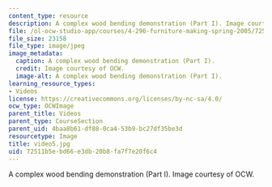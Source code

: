 ```yaml
---
content_type: resource
description: A complex wood bending demonstration (Part I). Image courtesy of OCW.
file: /ol-ocw-studio-app/courses/4-296-furniture-making-spring-2005/72511b5ebd66e3db20b8fa7f7e20f6c4_video5.jpg
file_size: 23158
file_type: image/jpeg
image_metadata:
  caption: A complex wood bending demonstration (Part I).
  credit: Image courtesy of OCW.
  image-alt: A complex wood bending demonstration (Part I).
learning_resource_types:
- Videos
license: https://creativecommons.org/licenses/by-nc-sa/4.0/
ocw_type: OCWImage
parent_title: Videos
parent_type: CourseSection
parent_uid: 4baa8b61-df88-0ca4-53b9-bc27df35be3d
resourcetype: Image
title: video5.jpg
uid: 72511b5e-bd66-e3db-20b8-fa7f7e20f6c4
---
```

A complex wood bending demonstration (Part I). Image courtesy of OCW.